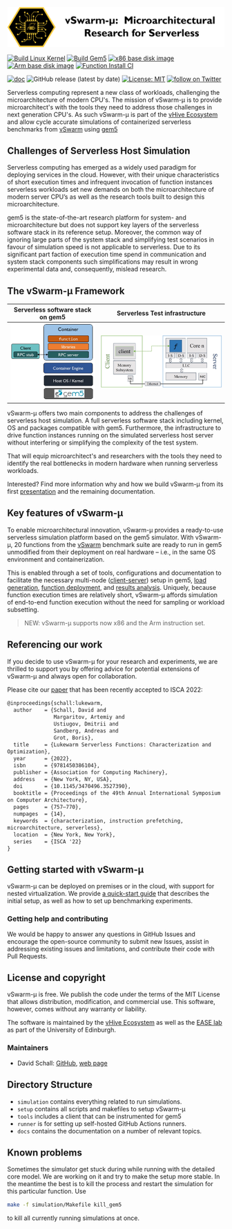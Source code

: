 <!-- # **vSwarm-&mu;:** Microarchitectural Research for Serverless -->
![vSwarm-u Header](docs/figures/vSwarm-u-hdr.png)


[![Build Linux Kernel](https://github.com/vhive-serverless/vSwarm-u/actions/workflows/build_kernel.yml/badge.svg)](https://github.com/vhive-serverless/vSwarm-u/actions/workflows/build_kernel.yml)
[![Build Gem5](https://github.com/vhive-serverless/vSwarm-u/actions/workflows/build_gem5.yml/badge.svg)](https://github.com/vhive-serverless/vSwarm-u/actions/workflows/build_gem5.yml)
[![x86 base disk image](https://github.com/vhive-serverless/vSwarm-u/actions/workflows/create_base_disk_self_hosted.yml/badge.svg)](https://github.com/vhive-serverless/vSwarm-u/actions/workflows/create_base_disk_self_hosted.yml)
[![Arm base disk image](https://github.com/vhive-serverless/vSwarm-u/actions/workflows/create_base_disk_self_hosted_arm.yml/badge.svg)](https://github.com/vhive-serverless/vSwarm-u/actions/workflows/create_base_disk_self_hosted_arm.yml)
[![Function Install CI](https://github.com/vhive-serverless/vSwarm-u/actions/workflows/test_fn_install.yml/badge.svg)](https://github.com/vhive-serverless/vSwarm-u/actions/workflows/test_fn_install.yml)

[![doc](https://img.shields.io/badge/doc-latest-green)](https://vhive-serverless.github.io/vSwarm-u/)
![GitHub release (latest by date)](https://img.shields.io/github/v/release/vhive-serverless/vSwarm-u)
[![License: MIT](https://img.shields.io/badge/License-MIT-yellow.svg)](https://opensource.org/licenses/MIT)
<a href="https://twitter.com/intent/follow?screen_name=ease_lab" target="_blank">
<img src="https://img.shields.io/twitter/follow/ease_lab?style=social&logo=twitter" alt="follow on Twitter"></a>

<!-- ![GitHub Workflow Status](https://img.shields.io/github/workflow/status/vhive-serverless/vSwarm-u/function_ci.yml?logo=Build%20kernel) -->

<!-- ![](https://img.shields.io/static/v1?label=&message=documentation&color=green) -->

<!-- ![vSwarm-u Header](docs/figures/vhive_hdr.jpg) -->


Serverless computing represent a new class of workloads, challenging the microarchitecture of modern CPU's. The mission of vSwarm-&mu; is to provide microarchitect's with the tools they need to address those challenges in next generation CPU's. As such vSwarm-&mu; is part of the [vHive Ecosystem](https://vhive-serverless.github.io/) and allow cycle accurate simulations of containerized serverless benchmarks from [vSwarm](https://github.com/vhive-serverless/vSwarm) using [gem5](https://www.gem5.org/)


<!-- <span style="color:green;font-weight:700;font-size:20px">
    markdown color font styles
</span> -->


## Challenges of Serverless Host Simulation

Serverless computing has emerged as a widely used paradigm for deploying services in the cloud. However, with their unique characteristics of short execution times and infrequent invocation of function instances serverless workloads set new demands on both the microarchitecture of modern server CPU’s as well as the research tools built to design this microarchitecture.

gem5 is the state-of-the-art research platform for system- and microarchitecture but does not support key layers of the serverless software stack in its reference setup. Moreover, the common way of ignoring large parts of the system stack and simplifying test scenarios in favour of simulation speed is not applicable to serverless. Due to its significant part faction of execution time spend in communication and system stack components such simplifications may result in wrong experimental data and, consequently, mislead research.


## The vSwarm-&mu; Framework

| Serverless software stack on gem5 | Serverless Test infrastructure |
|---|---|
| <img src="./docs/figures/serverless-stack.jpg" title="Serverless Stack"/> | <img src="./docs/figures/serverless-system.jpg" title="vSwarm-u design"/> |

vSwarm-&mu; offers two main components to address the challenges of serverless host simulation. A full serverless software stack including kernel, OS and packages compatible with gem5. Furthermore, the infrastructure to drive function instances running on the simulated serverless host server without interfering or simplifying the complexity of the test system.

That will equip microarchitect's and researchers with the tools they need to identify the real bottlenecks in modern hardware when running serverless workloads.

Interested? Find more information why and how we build vSwarm-&mu; from its first [presentation](https://vhive-serverless.github.io/vSwarm-u/methodology/) and the remaining documentation.

## Key features of vSwarm-&mu;

To enable microarchitectural innovation, vSwarm-&mu; provides a ready-to-use serverless simulation platform based on the gem5 simulator. 
With vSwarm-&mu;, 20 functions from the [vSwarm](https://github.com/vhive-serverless/vSwarm) benchmark suite are ready to run in gem5 unmodified from their deployment on real hardware – i.e., in the same OS environment and containerization.

This is enabled through a set of tools, configurations and documentation to facilitate the necessary multi-node ([client-server](https://vhive-serverless.github.io/vSwarm-u/simulation/systems/#two-machine-model)) setup in gem5, [load generation](https://github.com/vhive-serverless/vSwarm-u/tree/main/tools/client), [function deployment](https://vhive-serverless.github.io/vSwarm-u/simulation/basics/#workflow),
and [results analysis](https://vhive-serverless.github.io/vSwarm-u/analysis/basic_analysis/). Uniquely, because function execution times are relatively short, vSwarm-&mu; affords simulation of end-to-end function execution without the need for sampling or workload subsetting.

> NEW: vSwarm-&mu; supports now x86 and the Arm instruction set.

## Referencing our work

If you decide to use vSwarm-&mu; for your research and experiments, we are thrilled to support you by offering
advice for potential extensions of vSwarm-&mu; and always open for collaboration.

Please cite our [paper](https://ease-lab.github.io/ease_website/pubs/JUKEBOX_ISCA22.pdf) that has been recently accepted to ISCA 2022:


```
@inproceedings{schall:lukewarm,
  author    = {Schall, David and
               Margaritov, Artemiy and
               Ustiugov, Dmitrii and
               Sandberg, Andreas and
               Grot, Boris},
  title     = {Lukewarm Serverless Functions: Characterization and Optimization},
  year      = {2022},
  isbn      = {9781450386104},
  publisher = {Association for Computing Machinery},
  address   = {New York, NY, USA},
  doi       = {10.1145/3470496.3527390},
  booktitle = {Proceedings of the 49th Annual International Symposium on Computer Architecture},
  pages     = {757–770},
  numpages  = {14},
  keywords  = {characterization, instruction prefetching, microarchitecture, serverless},
  location  = {New York, New York},
  series    = {ISCA '22}
}
```



## Getting started with vSwarm-&mu;

vSwarm-&mu; can be deployed on premises or in the cloud, with support for nested virtualization. We provide [a quick-start guide](https://vhive-serverless.github.io/vSwarm-u/quick_start/)
that describes the initial setup, as well as how to set up benchmarking experiments.


### Getting help and contributing

We would be happy to answer any questions in GitHub Issues and encourage the open-source community to submit new Issues, assist in addressing existing issues and limitations, and contribute their code with Pull Requests.


## License and copyright

vSwarm-&mu; is free. We publish the code under the terms of the MIT License that allows distribution, modification, and commercial use.
This software, however, comes without any warranty or liability.

The software is maintained by the [vHive Ecosystem](https://vhive-serverless.github.io/) as well as the [EASE lab](https://easelab.inf.ed.ac.uk/) as part of the University of Edinburgh.


### Maintainers

* David Schall: [GitHub](https://github.com/dhschall), [web page](https://dhschall.github.io/)



## Directory Structure

- `simulation` contains everything related to run simulations.
- `setup` contains all scripts and makefiles to setup vSwarm-&mu;
- `tools` includes a client that can be instrumented for gem5
- `runner` is for setting up self-hosted GitHub Actions runners.
- `docs` contains the documentation on a number of relevant topics.



## Known problems

Sometimes the simulator get stuck during while running with the detailed core model. We are working on it and try to make the setup more stable.
In the meantime the best is to kill the process and restart the simulation for this particular function.
Use
```bash
make -f simulation/Makefile kill_gem5
```
to kill all currently running simulations at once.


